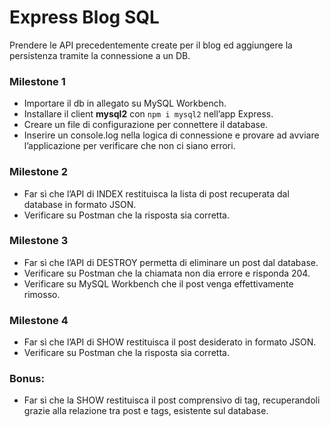 # Express Blog SQL

Prendere le API precedentemente create per il blog ed aggiungere la persistenza tramite la connessione a un DB.

### Milestone 1

- Importare il db in allegato su MySQL Workbench.
- Installare il client **mysql2** con ```npm i mysql2``` nell’app Express.
- Creare un file di configurazione per connettere il database.
- Inserire un console.log nella logica di connessione e provare ad avviare l’applicazione per verificare che non ci siano errori.

### Milestone 2

- Far sì che l’API di INDEX restituisca la lista di post recuperata dal database in formato JSON.
- Verificare su Postman che la risposta sia corretta.

### Milestone 3

- Far sì che l’API di DESTROY permetta di eliminare un post dal database.
- Verificare su Postman che la chiamata non dia errore e risponda 204.
- Verificare su MySQL Workbench che il post venga effettivamente rimosso.

### Milestone 4

- Far sì che l’API di SHOW restituisca il post desiderato in formato JSON.
- Verificare su Postman che la risposta sia corretta.

### Bonus:

- Far sì che la SHOW restituisca il post comprensivo di tag, recuperandoli grazie alla relazione tra post e tags, esistente sul database.